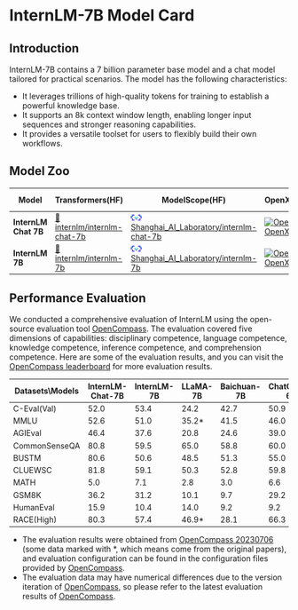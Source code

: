 # InternLM-7B Model Card

## Introduction

InternLM-7B contains a 7 billion parameter base model and a chat model tailored for practical scenarios. The model has the following characteristics:

- It leverages trillions of high-quality tokens for training to establish a powerful knowledge base.
- It supports an 8k context window length, enabling longer input sequences and stronger reasoning capabilities.
- It provides a versatile toolset for users to flexibly build their own workflows.

## Model Zoo

| Model                | Transformers(HF)                            | ModelScope(HF)                            | OpenXLab(HF)                            | OpenXLab(Original)                            | Release Date |
| -------------------- | ------------------------------------------- | ----------------------------------------- | --------------------------------------- | --------------------------------------------- | ------------ |
| **InternLM Chat 7B** | [🤗internlm/internlm-chat-7b](https://huggingface.co/internlm/internlm-chat-7b) | [<img src="../assets/modelscope_logo.png" width="20px" /> Shanghai_AI_Laboratory/internlm-chat-7b](https://modelscope.cn/models/Shanghai_AI_Laboratory/internlm-chat-7b/summary) | [![Open in OpenXLab](https://cdn-static.openxlab.org.cn/header/openxlab_models.svg)](https://openxlab.org.cn/models/detail/OpenLMLab/InternLM-chat-7b) | [![Open in OpenXLab](https://cdn-static.openxlab.org.cn/header/openxlab_models.svg)](https://openxlab.org.cn/models/detail/OpenLMLab/InternLM-chat-7b-original) | 2023-12-12   |
| **InternLM 7B**      | [🤗internlm/internlm-7b](https://huggingface.co/internlm/internlm-7b) | [<img src="../assets/modelscope_logo.png" width="20px" /> Shanghai_AI_Laboratory/internlm-7b](https://modelscope.cn/models/Shanghai_AI_Laboratory/internlm-7b/summary) | [![Open in OpenXLab](https://cdn-static.openxlab.org.cn/header/openxlab_models.svg)](https://openxlab.org.cn/models/detail/OpenLMLab/InternLM-7b) | [![Open in OpenXLab](https://cdn-static.openxlab.org.cn/header/openxlab_models.svg)](https://openxlab.org.cn/models/detail/OpenLMLab/InternLM-7b-original) | 2023-07-06   |

## Performance Evaluation

We conducted a comprehensive evaluation of InternLM using the open-source evaluation tool [OpenCompass](https://github.com/internLM/OpenCompass/). The evaluation covered five dimensions of capabilities: disciplinary competence, language competence, knowledge competence, inference competence, and comprehension competence. Here are some of the evaluation results, and you can visit the [OpenCompass leaderboard](https://opencompass.org.cn/rank) for more evaluation results.

| Datasets\\Models | **InternLM-Chat-7B** | **InternLM-7B** | LLaMA-7B | Baichuan-7B | ChatGLM2-6B | Alpaca-7B | Vicuna-7B |
| ---------------- | -------------------- | --------------- | -------- | ----------- | ----------- | --------- | --------- |
| C-Eval(Val)      | 52.0                 | 53.4            | 24.2     | 42.7        | 50.9        | 28.9      | 31.2      |
| MMLU             | 52.6                 | 51.0            | 35.2\*   | 41.5        | 46.0        | 39.7      | 47.3      |
| AGIEval          | 46.4                 | 37.6            | 20.8     | 24.6        | 39.0        | 24.1      | 26.4      |
| CommonSenseQA    | 80.8                 | 59.5            | 65.0     | 58.8        | 60.0        | 68.7      | 66.7      |
| BUSTM            | 80.6                 | 50.6            | 48.5     | 51.3        | 55.0        | 48.8      | 62.5      |
| CLUEWSC          | 81.8                 | 59.1            | 50.3     | 52.8        | 59.8        | 50.3      | 52.2      |
| MATH             | 5.0                  | 7.1             | 2.8      | 3.0         | 6.6         | 2.2       | 2.8       |
| GSM8K            | 36.2                 | 31.2            | 10.1     | 9.7         | 29.2        | 6.0       | 15.3      |
| HumanEval        | 15.9                 | 10.4            | 14.0     | 9.2         | 9.2         | 9.2       | 11.0      |
| RACE(High)       | 80.3                 | 57.4            | 46.9\*   | 28.1        | 66.3        | 40.7      | 54.0      |

- The evaluation results were obtained from [OpenCompass 20230706](https://github.com/internLM/OpenCompass/) (some data marked with \*, which means come from the original papers), and evaluation configuration can be found in the configuration files provided by [OpenCompass](https://github.com/internLM/OpenCompass/).
- The evaluation data may have numerical differences due to the version iteration of [OpenCompass](https://github.com/internLM/OpenCompass/), so please refer to the latest evaluation results of [OpenCompass](https://github.com/internLM/OpenCompass/).

